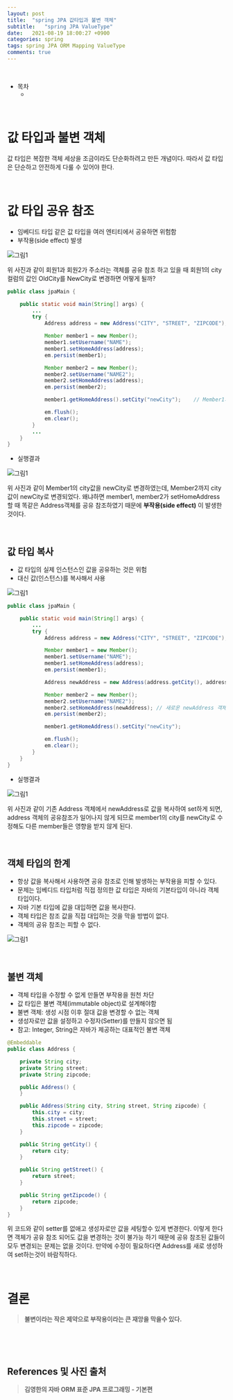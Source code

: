 ```yaml
---
layout: post
title:  "spring JPA 값타입과 불변 객체"
subtitle:   "spring JPA ValueType"
date:   2021-08-19 18:00:27 +0900
categories: spring
tags: spring JPA ORM Mapping ValueType 
comments: true
---
```



<br>

- 목차
	- [](#)
    
<br>

# 값 타입과 불변 객체

값 타입은 복잡한 객체 세상을 조금이라도 단순화하려고 만든 개념이다. 따라서 값 타입은 단순하고 안전하게 다룰 수 있어야 한다.

<br>

# 값 타입 공유 참조

- 임베디드 타입 같은 값 타입을 여러 엔티티에서 공유하면 위험함
- 부작용(side effect) 발생

![그림1](https://sehwan-choi.github.io/assets/img/spring/JPA-MAPPING4/jpa21.jpg)

위 사진과 같이 회원1과 회원2가 주소라는 객체를 공유 참조 하고 있을 때 회원1의 city컬럼의 값인 OldCity를 NewCity로 변경하면 어떻게 될까?

```java
public class jpaMain {

    public static void main(String[] args) {
        ...
        try {
            Address address = new Address("CITY", "STREET", "ZIPCODE");

            Member member1 = new Member();
            member1.setUsername("NAME");
            member1.setHomeAddress(address);
            em.persist(member1);

            Member member2 = new Member();
            member2.setUsername("NAME2");
            member2.setHomeAddress(address);
            em.persist(member2);

            member1.getHomeAddress().setCity("newCity");    // Member1의 city값 변경

            em.flush();
            em.clear();
        }
        ...
    }
}
```

- 실행결과

![그림1](https://sehwan-choi.github.io/assets/img/spring/JPA-MAPPING4/jpa22.jpg)

위 사진과 같이 Member1의 city값을 newCity로 변경하였는데, Member2까지 city값이 newCity로 변경되었다. 왜냐하면 member1, member2가 setHomeAddress 할 때 똑같은 Address객체를 공유 참조하였기 때문에 __부작용(side effect)__ 이 발생한 것이다.

<br>

## 값 타입 복사

- 값 타입의 실제 인스턴스인 값을 공유하는 것은 위험
- 대신 값(인스턴스)를 복사해서 사용

![그림1](https://sehwan-choi.github.io/assets/img/spring/JPA-MAPPING4/jpa23.jpg)

```java
public class jpaMain {

    public static void main(String[] args) {
        ...
        try {
            Address address = new Address("CITY", "STREET", "ZIPCODE");

            Member member1 = new Member();
            member1.setUsername("NAME");
            member1.setHomeAddress(address);
            em.persist(member1);

            Address newAddress = new Address(address.getCity(), address.getStreet(), address.getZipcode()); // 기존 address 객체에서 newAddress로 값을 복사

            Member member2 = new Member();
            member2.setUsername("NAME2");
            member2.setHomeAddress(newAddress); // 새로운 newAddress 객체를 set한다.
            em.persist(member2);

            member1.getHomeAddress().setCity("newCity");

            em.flush();
            em.clear();
        }
    }
}
```

- 실행결과

![그림1](https://sehwan-choi.github.io/assets/img/spring/JPA-MAPPING4/jpa24.jpg)

위 사진과 같이 기존 Address 객체에서 newAddress로 값을 복사하여 set하게 되면, address 객체의 공유참조가 일어나지 않게 되므로 member1의 city를 newCity로 수정해도 다른 member들은 영향을 받지 않게 된다.

<br>

## 객체 타입의 한계

- 항상 값을 복사해서 사용하면 공유 참조로 인해 발생하는 부작용을 피할 수 있다. 
- 문제는 임베디드 타입처럼 직접 정의한 값 타입은 자바의 기본타입이 아니라 객체 타입이다. 
- 자바 기본 타입에 값을 대입하면 값을 복사한다. 
- 객체 타입은 참조 값을 직접 대입하는 것을 막을 방법이 없다. 
- 객체의 공유 참조는 피할 수 없다.

![그림1](https://sehwan-choi.github.io/assets/img/spring/JPA-MAPPING4/jpa25.jpg)

<br>

## 불변 객체

- 객체 타입을 수정할 수 없게 만들면 부작용을 원천 차단
- 값 타입은 불변 객체(immutable object)로 설계해야함
- 불변 객체: 생성 시점 이후 절대 값을 변경할 수 없는 객체
- 생성자로만 값을 설정하고 수정자(Setter)를 만들지 않으면 됨
- 참고: Integer, String은 자바가 제공하는 대표적인 불변 객체

```java
@Embeddable
public class Address {

    private String city;
    private String street;
    private String zipcode;

    public Address() {
    }

    public Address(String city, String street, String zipcode) {
        this.city = city;
        this.street = street;
        this.zipcode = zipcode;
    }

    public String getCity() {
        return city;
    }

    public String getStreet() {
        return street;
    }

    public String getZipcode() {
        return zipcode;
    }
}
```

위 코드와 같이 setter를 없애고 생성자로만 값을 세팅할수 있게 변경한다. 이렇게 한다면 객체가 공유 참조 되어도 값을 변경하는 것이 불가능 하기 때문에 공유 참조된 값들이 모두 변경되는 문제는 없을 것이다. 만약에 수정이 필요하다면 Address를 새로 생성하여 set하는것이 바람직하다.

<br>

# 결론

> __불변이라는 작은 제약으로 부작용이라는 큰 재앙을 막을수 있다.__

<br><br><br>
## References 및 사진 출처

> __김영한의 자바 ORM 표준 JPA 프로그래밍 - 기본편__